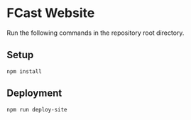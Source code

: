 # FCast Website

Run the following commands in the repository root directory.

## Setup
```
npm install
```

## Deployment
```
npm run deploy-site
```
